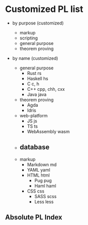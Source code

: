 # Customized PL list

* by purpose (customized)
  - markup
  - scripting
  - general purpose
  - theorem proving


* by name (customized)
  * general purpose
    - Rust          rs
    - Haskell       hs
    - C             c, h
    - C++           cpp, chh, cxx
    - Java          java
  * theorem proving
    - Agda
    - Idris
  * web-platform
    - JS            js
    - TS            ts
    - WebAssembly   wasm
  * database
    - 
  * markup
    - Markdown    md
    - YAML        yaml
    - HTML        html
      - Pug       pug
      - Haml      haml
    - CSS         css
      - SASS      scss
      - Less      less


## Absolute PL Index
